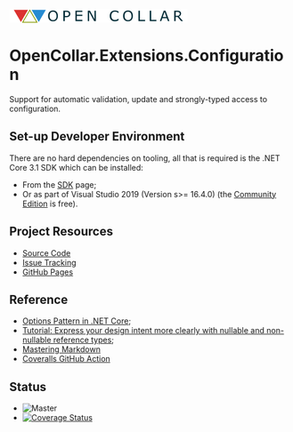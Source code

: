 ![Open Collar](./docs/ApiDocs/images/opencollar-logo-320x25x32.png) 
# OpenCollar.Extensions.Configuration

Support for automatic validation, update and strongly-typed access to configuration.

## Set-up Developer Environment

There are no hard dependencies on tooling, all that is required is the .NET Core 3.1 SDK which can be installed:

* From the [SDK](https://dotnet.microsoft.com/download/dotnet-core/3.1) page;
* Or as part of Visual Studio 2019 (Version s>= 16.4.0) (the [Community Edition](https://visualstudio.microsoft.com/vs/community/) is free).

## Project Resources

 * [Source Code](https://github.com/open-collar/OpenCollar.Extensions.Configuration)
 * [Issue Tracking](https://github.com/open-collar/OpenCollar.Extensions.Configuration/issues)
 * [GitHub Pages](https://open-collar.github.io/OpenCollar.Extensions.Configuration/)

## Reference

 * [Options Pattern in .NET Core](https://codeburst.io/options-pattern-in-net-core-a50285aeb18d);
 * [Tutorial: Express your design intent more clearly with nullable and non-nullable reference types](https://docs.microsoft.com/en-us/dotnet/csharp/tutorials/nullable-reference-types);
 * [Mastering Markdown](https://guides.github.com/features/mastering-markdown/)
 * [Coveralls GitHub Action](https://github.com/marketplace/actions/coveralls-github-action)

## Status
* ![Master](https://github.com/open-collar/OpenCollar.Extensions.Configuration/workflows/.NET%20Core/badge.svg)
* [![Coverage Status](https://coveralls.io/repos/github/open-collar/OpenCollar.Extensions.Configuration/badge.svg?branch=master)](https://coveralls.io/github/open-collar/OpenCollar.Extensions.Configuration?branch=master)